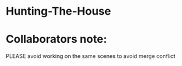 # Hunting-The-House

# Collaborators note: 
PLEASE avoid working on the same scenes to avoid merge conflict
